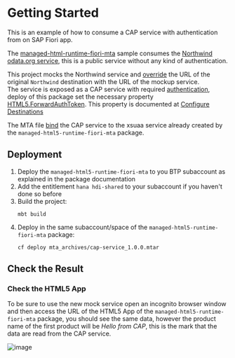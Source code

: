 # Getting Started

This is an example of how to consume a CAP service with authentication from on SAP Fiori app.

The [managed-html-runtime-fiori-mta](https://github.com/SAP-samples/multi-cloud-html5-apps-samples/tree/master/managed-html5-runtime-fiori-mta) sample consumes the [Northwind odata.org service](../managed-html5-runtime-fiori-mta/destination.json#L14), this is a public service without any kind of authentication.

This project mocks the Northwind service and [override](./mta.yaml#L88) the URL of the original `Northwind` destination with the URL of the mockup service.  
The service is exposed as a CAP service with required [authentication](./srv/cat-service.cds#L4), deploy of this package set the necessary property [HTML5.ForwardAuthToken](./mta.yaml#L90).
This property is documented at  [Configure Destinations](https://help.sap.com/viewer/ad4b9f0b14b0458cad9bd27bf435637d/LATEST/en-US/fab4035652cb4fc48503c65dc841d335.html)

The MTA file [bind](./mta.yaml#L35) the CAP service to the xsuaa service already created by the `managed-html5-runtime-fiori-mta` package.

## Deployment

1. Deploy the `managed-html5-runtime-fiori-mta` to you BTP subaccount as explained in the package documentation
2. Add the entitlement `hana hdi-shared` to your subaccount if you haven't done so before
3. Build the project:
   ```
   mbt build
   ```
4. Deploy in the same subaccount/space of the `managed-html5-runtime-fiori-mta` package:
   ```
   cf deploy mta_archives/cap-service_1.0.0.mtar
   ```
## Check the Result

### Check the HTML5 App
To be sure to use the new mock service open an incognito browser window and then access the URL of the HTML5 App of the `managed-html5-runtime-fiori-mta` package, you should see the same data, however the product name of the first product will be *Hello from CAP*, this is the mark that the data are read from the CAP service.

![image](https://user-images.githubusercontent.com/51169423/132773806-f1964c2f-4679-4f7c-988a-a55824729f55.png)

